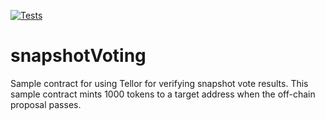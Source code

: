 [![Tests](https://github.com/tellor-io/snapshotVoting/actions/workflows/tests.yml/badge.svg)](https://github.com/tellor-io/snapshotVoting/actions/workflows/tests.ymli)

# snapshotVoting

Sample contract for using Tellor for verifying snapshot vote results.
This sample contract mints 1000 tokens to a target address when the off-chain proposal passes.

